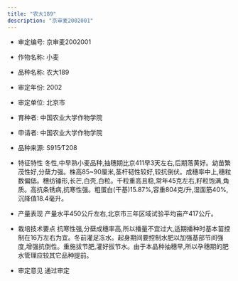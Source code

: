 ```yaml
---
title: "农大189"
description: "京审麦2002001"
---
```

* 审定编号:  京审麦2002001

*  作物名称:  小麦

*  品种名称:  农大189

*  审定年份:  2002

*  审定单位:  北京市

* 育种者:  中国农业大学作物学院

*  申请者:  中国农业大学作物学院

*  品种来源:  S915∕T208

*  特征特性
冬性,中早熟小麦品种,抽穗期比京411早3天左右,后期落黄好。幼苗繁茂性好,分蘖力强。株高85~90厘米,茎杆韧性较好,较抗倒伏。成穗率中上,穗粒数偏低。穗纺锤形,长芒,白壳,白粒。千粒重高且稳,常年45克左右,籽粒饱满,角质。高抗条锈病,抗寒性强。粗蛋白(干基)15.87%,容重804克/升,湿面筋40%,沉降值18.4毫升。

*  产量表现
产量水平450公斤左右,北京市三年区域试验平均亩产417公斤。

*  栽培技术要点
抗寒性强,分蘖成穗率高,所以播量不宜过大,适期播种时基本苗控制在16万左右为宜。冬前灌足冻水。起身期间要控制水肥以加强基部节间强度,增强抗倒性。重施拔节肥,灌好拔节水。由于本品种抽穗早,所以孕穗期的肥水管理应较其它品种提前。

*  审定意见
通过审定
